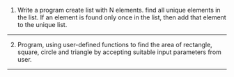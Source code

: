 1. Write a program create list with N elements. find all unique elements in the list. If
an element is found only once in the list, then add that element to the unique list.
---
2. Program, using user-defined functions to find the area of rectangle, square, circle and
triangle by accepting suitable input parameters from user.
---
